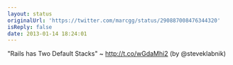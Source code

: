 ```yaml
---
layout: status
originalUrl: 'https://twitter.com/marcgg/status/290887008476344320'
isReply: false
date: 2013-01-14 18:24:01
---
```


"Rails has Two Default Stacks" ~ http://t.co/wGdaMhi2 (by @steveklabnik)
